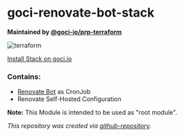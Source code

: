# goci-renovate-bot-stack

**Maintained by [@goci-io/prp-terraform](https://github.com/orgs/goci-io/teams/prp-terraform)**

![terraform](https://github.com/goci-io/goci-renovate-bot-stack/workflows/terraform/badge.svg?branch=master&event=push)

[Install Stack on goci.io](https://eu1.goci.io/dashboard/providers/renovatebot/wizard)

### Contains:
- [Renovate Bot](https://github.com/renovatebot/renovate) as CronJob
- Renovate Self-Hosted Configuration

**Note:** This Module is intended to be used as "root module".

_This repository was created via [github-repository](https://github.com/goci-io/github-repository)._
